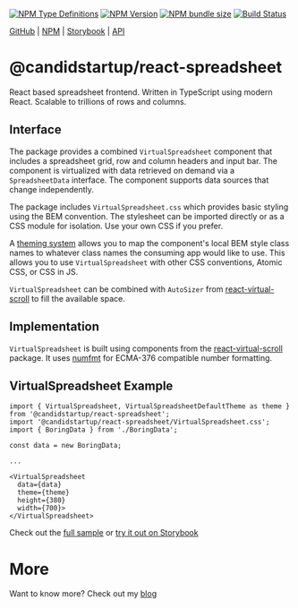 [![NPM Type Definitions](https://img.shields.io/npm/types/@candidstartup/react-spreadsheet)](https://www.npmjs.com/package/@candidstartup/react-spreadsheet)
[![NPM Version](https://img.shields.io/npm/v/@candidstartup/react-spreadsheet)](https://www.npmjs.com/package/@candidstartup/react-spreadsheet)
[![NPM bundle size](https://img.shields.io/bundlephobia/minzip/@candidstartup/react-spreadsheet)](https://www.npmjs.com/package/@candidstartup/react-spreadsheet)
[![Build Status](https://github.com/TheCandidStartup/infinisheet/actions/workflows/build.yml/badge.svg?event=push)](https://github.com/TheCandidStartup/infinisheet/actions/workflows/build.yml)

[GitHub](https://github.com/TheCandidStartup/infinisheet/tree/main/packages/react-spreadsheet) | [NPM](https://www.npmjs.com/package/@candidstartup/react-spreadsheet) | [Storybook](https://www.thecandidstartup.org/infinisheet/storybook/?path=/docs/react-spreadsheet--docs) | [API](https://www.thecandidstartup.org/infinisheet/modules/_candidstartup_react-spreadsheet.html) 

# @candidstartup/react-spreadsheet

React based spreadsheet frontend. Written in TypeScript using modern React. Scalable to trillions of rows and columns. 

## Interface

The package provides a combined `VirtualSpreadsheet` component that includes a spreadsheet grid, row and column headers and input bar. The component is virtualized with data retrieved on demand via a `SpreadsheetData` interface. The component supports data sources that change independently.

The package includes `VirtualSpreadsheet.css` which provides basic styling using the BEM convention. The stylesheet can be imported directly or as a CSS module for isolation. Use your own CSS if you prefer.

A [theming system](https://www.thecandidstartup.org/2024/08/26/css-react-components.html) allows you to map the component's local BEM style class names to whatever class names the consuming app would like to use. This allows you to use `VirtualSpreadsheet` with other CSS conventions, Atomic CSS, or CSS in JS. 

`VirtualSpreadsheet` can be combined with `AutoSizer` from [react-virtual-scroll](https://github.com/TheCandidStartup/infinisheet/tree/main/packages/react-virtual-scroll) to fill the available space.

## Implementation

`VirtualSpreadsheet` is built using components from the [react-virtual-scroll](https://github.com/TheCandidStartup/infinisheet/tree/main/packages/react-virtual-scroll) package. It uses [numfmt](https://github.com/borgar/numfmt) for ECMA-376 compatible number formatting.

## VirtualSpreadsheet Example

```tsx
import { VirtualSpreadsheet, VirtualSpreadsheetDefaultTheme as theme } from '@candidstartup/react-spreadsheet';
import '@candidstartup/react-spreadsheet/VirtualSpreadsheet.css';
import { BoringData } from './BoringData';

const data = new BoringData;

...

<VirtualSpreadsheet
  data={data}
  theme={theme}
  height={380}
  width={700}>
</VirtualSpreadsheet>
```

Check out the [full sample](https://github.com/TheCandidStartup/infinisheet/blob/main/apps/spreadsheet-sample/src/App.tsx) or [try it out on Storybook](https://www.thecandidstartup.org/infinisheet/storybook/?path=/story/react-spreadsheet-virtualspreadsheet--boring-data)

# More

Want to know more? Check out my [blog](https://www.thecandidstartup.org/topics/react-spreadsheet.html)


